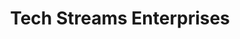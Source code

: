 ---
title: "Tech Streams Enterprises"
url: /la-trinidad/tech-streams-enterprises/
shop: Computer
---